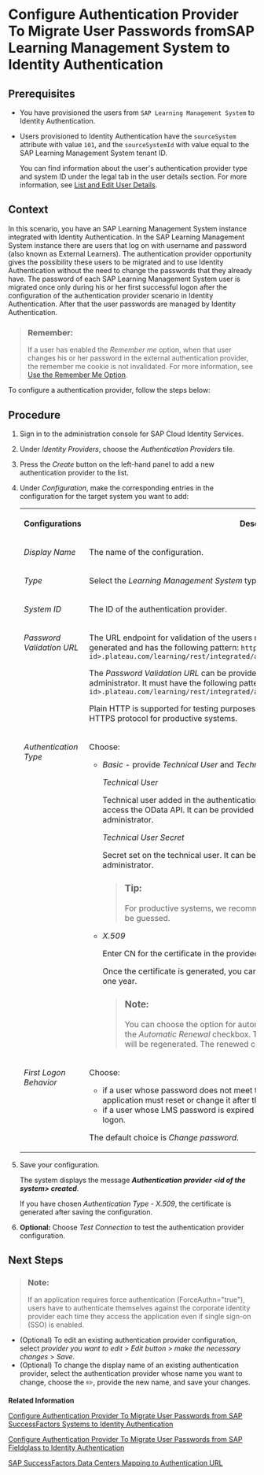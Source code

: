 <!-- loio0d85eb7175ee43d8af51d2edc29ca415 -->

<link rel="stylesheet" type="text/css" href="../css/sap-icons.css"/>

# Configure Authentication Provider To Migrate User Passwords fromSAP Learning Management System to Identity Authentication



<a name="loio0d85eb7175ee43d8af51d2edc29ca415__prereq_ibr_d4t_lgb"/>

## Prerequisites

-   You have provisioned the users from `SAP Learning Management System` to Identity Authentication.
-   Users provisioned to Identity Authentication have the `sourceSystem` attribute with value `101`, and the `sourceSystemId` with value equal to the SAP Learning Management System tenant ID.

    You can find information about the user's authentication provider type and system ID under the legal tab in the user details section. For more information, see [List and Edit User Details](list-and-edit-user-details-045cb01.md).




## Context

In this scenario, you have an SAP Learning Management System instance integrated with Identity Authentication. In the SAP Learning Management System instance there are users that log on with username and password \(also known as External Learners\). The authentication provider opportunity gives the possibility these users to be migrated and to use Identity Authentication without the need to change the passwords that they already have. The password of each SAP Learning Management System user is migrated once only during his or her first successful logon after the configuration of the authentication provider scenario in Identity Authentication. After that the user passwords are managed by Identity Authentication.

> ### Remember:  
> If a user has enabled the *Remember me* option, when that user changes his or her password in the external authentication provider, the remember me cookie is not invalidated. For more information, see [Use the Remember Me Option](../User-Guide/use-the-remember-me-option-bc7c6c6.md).

To configure a authentication provider, follow the steps below:



## Procedure

1.  Sign in to the administration console for SAP Cloud Identity Services.

2.  Under *Identity Providers*, choose the *Authentication Providers* tile.

3.  Press the *Create* button on the left-hand panel to add a new authentication provider to the list.

4.  Under *Configuration*, make the corresponding entries in the configuration for the target system you want to add:


    <table>
    <tr>
    <th valign="top">

    Configurations
    
    </th>
    <th valign="top">

    Description
    
    </th>
    </tr>
    <tr>
    <td valign="top">
    
    *Display Name*
    
    </td>
    <td valign="top">
    
    The name of the configuration.
    
    </td>
    </tr>
    <tr>
    <td valign="top">
    
    *Type*
    
    </td>
    <td valign="top">
    
    Select the *Learning Management System* type.
    
    </td>
    </tr>
    <tr>
    <td valign="top">
    
    *System ID*
    
    </td>
    <td valign="top">
    
    The ID of the authentication provider.
    
    </td>
    </tr>
    <tr>
    <td valign="top">
    
    *Password Validation URL*
    
    </td>
    <td valign="top">
    
    The URL endpoint for validation of the users name and password. It is automatically generated and has the following pattern: `https://<lms-system-id>.plateau.com/learning/rest/integrated/admin/Learner.svc/ias/v1/~validateCredentials`

    The *Password Validation URL* can be provided also by the authentication provider administrator. It must have the following pattern: `https://<lms-system-id>.plateau.com/learning/rest/integrated/admin/Learner.svc/ias/v1/~validateCredentials`

    Plain HTTP is supported for testing purposes only. Make sure that you use the encrypted HTTPS protocol for productive systems.
    
    </td>
    </tr>
    <tr>
    <td valign="top">
    
    *Authentication Type*
    
    </td>
    <td valign="top">
    
    Choose:

    -   *Basic* - provide *Technical User* and *Technical User Secret*:

        *Technical User*

        Technical user added in the authentication provider that has administrator permissions to access the OData API. It can be provided by the external authentication provider administrator.

        *Technical User Secret*

        Secret set on the technical user. It can be provided by the authentication provider administrator.

        > ### Tip:  
        > For productive systems, we recommend that you use passwords that are difficult to be guessed.

    -   *X.509*

        Enter CN for the certificate in the provided field.

        Once the certificate is generated, you can view its details. The validity of the certificate is one year.

        > ### Note:  
        > You can choose the option for automatic regeneration of the certificate by selecting the *Automatic Renewal* checkbox. Two weeks before the expiry of the certificate, it will be regenerated. The renewed certificate will have the same DN.



    
    </td>
    </tr>
    <tr>
    <td valign="top">
    
    *First Logon Behavior*
    
    </td>
    <td valign="top">
    
    Choose:

    -   if a user whose password does not meet the password policy requirements of the application must reset or change it after the first successful logon.
    -   if a user whose LMS password is expired must reset or change it after the first successful logon.

    The default choice is *Change password*.
    
    </td>
    </tr>
    </table>
    
5.  Save your configuration.

    The system displays the message ***Authentication provider <id of the system\> created***.

    If you have chosen *Authentication Type - X.509*, the certificate is generated after saving the configuration.

6.  **Optional:** Choose *Test Connection* to test the authentication provider configuration.




<a name="loio0d85eb7175ee43d8af51d2edc29ca415__postreq_scd_wwy_3zb"/>

## Next Steps

> ### Note:  
> If an application requires force authentication \(ForceAuthn="true"\), users have to authenticate themselves against the corporate identity provider each time they access the application even if single sign-on \(SSO\) is enabled.

-   \(Optional\) To edit an existing authentication provider configuration, select *provider you want to edit* \> *Edit button* \> *make the necessary changes* \> *Save*.
-   \(Optional\) To change the display name of an existing authentication provider, select the authentication provider whose name you want to change, choose the :pencil2:, provide the new name, and save your changes.

**Related Information**  


[Configure Authentication Provider To Migrate User Passwords from SAP SuccessFactors Systems to Identity Authentication](configure-authentication-provider-to-migrate-user-passwords-from-sap-successfactors-syste-671d2e6.md)

[Configure Authentication Provider To Migrate User Passwords from SAP Fieldglass to Identity Authentication](configure-authentication-provider-to-migrate-user-passwords-from-sap-fieldglass-to-identi-b0c7ec8.md)

[SAP SuccessFactors Data Centers Mapping to Authentication URL](sap-successfactors-data-centers-mapping-to-authentication-url-f38bb6b.md)

